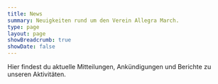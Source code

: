 ```yaml
---
title: News
summary: Neuigkeiten rund um den Verein Allegra March.
type: page
layout: page
showBreadcrumb: true
showDate: false
---
```


Hier findest du aktuelle Mitteilungen, Ankündigungen und Berichte zu unseren Aktivitäten.

